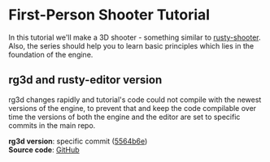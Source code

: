 # First-Person Shooter Tutorial

In this tutorial we'll make a 3D shooter - something similar to [rusty-shooter](https://github.com/mrDIMAS/rusty-shooter).
Also, the series should help you to learn basic principles which lies in the foundation of the engine.

## rg3d and rusty-editor version

rg3d changes rapidly and tutorial's code could not compile with the newest versions of the engine, to prevent that
and keep the code compilable over time the versions of both the engine and the editor are set to specific commits 
in the main repo.

**rg3d version**: specific commit ([5564b6e](https://github.com/rg3dengine/rg3d/commit/431c8dc16d75f7b8755a7ac6a7b43bd43fdcfca0))   
**Source code**: [GitHub](https://github.com/rg3dengine/rg3d-tutorials/)
